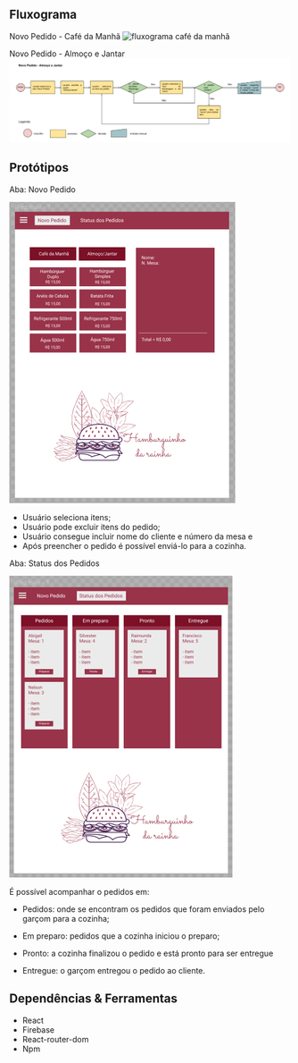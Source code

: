 ## Fluxograma

Novo Pedido - Café da Manhã
![fluxograma café da manhã](/src/images/Novo_Café.png)

Novo Pedido - Almoço e Jantar
![fluxograma almoço e jantar](/src/images/Novo_Pedido_Outros.png)

## Protótipos

Aba: Novo Pedido

![imagem do protótipo da tela de novos pedidos](/src/images/prototype01.png)

+ Usuário seleciona itens;
+ Usuário pode excluir itens do pedido;
+ Usuário consegue incluir nome do cliente e número da mesa e 
+ Após preencher o pedido é possível enviá-lo para a cozinha. 

Aba: Status dos Pedidos

![imagem do protótipo da tela de status do pedido](/src/images/prototype02.png)

É possível acompanhar o pedidos em: 

+ Pedidos:
onde se encontram os pedidos que foram enviados pelo garçom para a cozinha;

+ Em preparo: pedidos que a cozinha iniciou o preparo;

+ Pronto: a cozinha finalizou o pedido e está pronto para ser entregue 

+ Entregue: o garçom entregou o pedido ao cliente. 

## Dependências & Ferramentas

+ React
+ Firebase
+ React-router-dom
+ Npm
